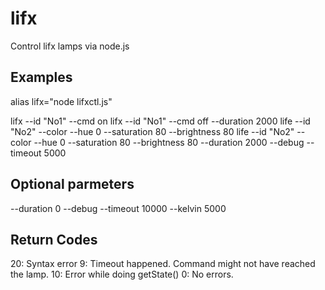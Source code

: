 # lifx

Control lifx lamps via node.js

## Examples

alias lifx="node lifxctl.js"

lifx --id "No1" --cmd on
lifx --id "No1" --cmd off --duration 2000
life --id "No2" --color --hue 0 --saturation 80 --brightness 80
life --id "No2" --color --hue 0 --saturation 80 --brightness 80 --duration 2000 --debug --timeout 5000

## Optional parmeters

--duration 0
--debug
--timeout 10000
--kelvin 5000

## Return Codes

20: Syntax error
9: Timeout happened. Command might not have reached the lamp.
10: Error while doing getState()
0: No errors.


